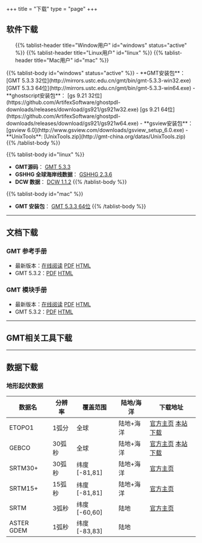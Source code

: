 +++
title = "下载"
type = "page"
+++


## 软件下载

<div>
<ul class="nav nav-tabs" role="tablist">
{{% tablist-header title="Window用户" id="windows" status="active" %}}
{{% tablist-header title="Linux用户" id="linux" %}}
{{% tablist-header title="Mac用户" id="mac" %}}
</ul>

<div class="tab-content">
{{% tablist-body id="windows" status="active" %}}
- **GMT安装包**： [GMT 5.3.3 32位](http://mirrors.ustc.edu.cn/gmt/bin/gmt-5.3.3-win32.exe) [GMT 5.3.3 64位](http://mirrors.ustc.edu.cn/gmt/bin/gmt-5.3.3-win64.exe)
- **ghostscript安装包**： [gs 9.21 32位](https://github.com/ArtifexSoftware/ghostpdl-downloads/releases/download/gs921/gs921w32.exe) [gs 9.21 64位](https://github.com/ArtifexSoftware/ghostpdl-downloads/releases/download/gs921/gs921w64.exe)
- **gsview安装包**： [gsview 6.0](http://www.gsview.com/downloads/gsview_setup_6.0.exe)
- **UnixTools**: [UnixTools.zip](http://gmt-china.org/datas/UnixTools.zip)
{{% /tablist-body %}}

{{% tablist-body id="linux" %}}
- **GMT源码**： [GMT 5.3.3](http://mirrors.ustc.edu.cn/gmt/gmt-5.3.3-src.tar.gz)
- **GSHHG 全球海岸线数据**： [GSHHG 2.3.6](http://mirrors.ustc.edu.cn/gmt/gshhg-gmt-2.3.6.tar.gz)
- **DCW 数据**： [DCW 1.1.2](http://mirrors.ustc.edu.cn/gmt/dcw-gmt-1.1.2.tar.gz)
{{% /tablist-body %}}

{{% tablist-body id="mac" %}}
- **GMT 安装包**： [GMT 5.3.3 64位](http://mirrors.ustc.edu.cn/gmt/bin/gmt-5.3.3-darwin-x84_64.dmg)
{{% /tablist-body %}}
</div>
</div>

---

## 文档下载

### GMT 参考手册

- 最新版本：[在线阅读](http://docs.gmt-china.org) [PDF](http://docs.gmt-china.org/GMT_docs.pdf) [HTML](http://docs.gmt-china.org/GMT_docs.zip)
- GMT 5.3.2：[PDF](https://github.com/gmt-china/GMT_docs/releases/download/5.3.2/GMT_docs-v5.3.2.pdf) [HTML](https://github.com/gmt-china/GMT_docs/releases/download/5.3.2/GMT_docs-v5.3.2-HTML.zip)

### GMT 模块手册

- 最新版本：[在线阅读](http://modules.gmt-china.org) [PDF](http://modules.gmt-china.org/GMT_modules.pdf) [HTML](http://modules.gmt-china.org/GMT_modules.zip)
- GMT 5.3.2：[PDF](https://github.com/gmt-china/GMT_modules/releases/download/5.3.2/GMT_modules-v5.3.2.pdf) [HTML](https://github.com/gmt-china/GMT_modules/releases/download/5.3.2/GMT_modules-v5.3.2-HTML.zip)

---

## GMT相关工具下载

---

## 数据下载

### 地形起伏数据

| 数据名      | 分辨率 | 覆盖范围     | 陆地/海洋  | 下载地址
|-------------|---------------|--------------|------------|-------------
| ETOPO1      | 1弧分  | 全球         | 陆地+海洋  | [官方主页](http://www.ngdc.noaa.gov/mgg/global/) [本站下载](/blog/etopo1/)
| GEBCO       | 30弧秒 | 全球         | 陆地+海洋  | [官方主页](http://www.bodc.ac.uk/data/online_delivery/gebco/) [本站下载](/blog/gebco/)
| SRTM30+     | 30弧秒 | 纬度[-81,81] | 陆地+海洋  | [官方主页](http://topex.ucsd.edu/WWW_html/srtm30_plus.html)
| SRTM15+     | 15弧秒 | 纬度[-81,81] | 陆地+海洋  | [官方主页](http://topex.ucsd.edu/WWW_html/mar_topo.html)
| SRTM        | 3弧秒  | 纬度[-60,60] | 陆地       | [官方主页](http://srtm.csi.cgiar.org/SELECTION/inputCoord.asp)
| ASTER GDEM  | 1弧秒  | 纬度[-83,83] | 陆地       |
